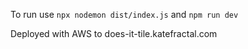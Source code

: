 To run use `npx nodemon dist/index.js` and `npm run dev`

Deployed with AWS to does-it-tile.katefractal.com